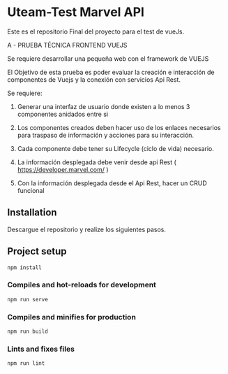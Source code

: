 
# Uteam-Test Marvel API 

Este es el repositorio Final del proyecto para el test de vueJs.

A - PRUEBA TÉCNICA FRONTEND VUEJS

Se requiere desarrollar una pequeña web con el framework de VUEJS

El Objetivo de esta prueba es poder evaluar la creación e interacción de componentes de Vuejs y la conexión con servicios Api Rest.

Se requiere:

1. Generar una interfaz de usuario donde existen a lo menos 3 componentes anidados entre si    

2. Los componentes creados deben hacer uso de los  enlaces  necesarios para traspaso de información y acciones para su interacción.    

3. Cada componente debe tener su  Lifecycle  (ciclo de vida) necesario.    

4. La información desplegada debe venir desde api Rest ( https://developer.marvel.com/ )    

5. Con la información desplegada desde el Api Rest, hacer un CRUD funcional   

## Installation

Descargue el repositorio y realize los siguientes pasos.



## Project setup

```
npm install
```

### Compiles and hot-reloads for development

```
npm run serve
```

### Compiles and minifies for production

```
npm run build
```

### Lints and fixes files

```
npm run lint
```


